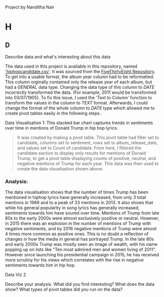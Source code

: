 Project by Nanditha Nair
# H
## D

Describe data and what's interesting about this data

The data used in this project is available in this repository, named ['hiphopcandidate.csv'](). It was sourced from the [FiveThirtyEight Repository](https://github.com/fivethirtyeight). 
To get into a usable format, the album year column had to be reformatted. This column orginally contained only the release year of each album, but had a _GENERAL_ data type. Changing the data type of this column to _DATE_ incorrectly transformed the data. (For example, 2011 would be transformed into 03/07/1905). To fix this issue, I used the 'Text to Column' function to transform the values in the column to _TEXT_ format. Afterwards, I could change the format of the whole column to _DATE_ type which allowed me to create pivot tables easily in the following steps.


Data Visualisation 1:
This stacked bar chart captures trends in sentiments over time in mentions of Donald Trump in hip hop lyrics. 


> It was created by making a pivot table. This pivot table had filter set to candidate, columns set to sentiment, rows set to album_release_date, and values set to Count of candidate. From here, I filtered the candidate section to display only results for mentions of Donald Trump, to get a pivot table displaying counts of positive, neutral, and negative mentions of Trump for each year. 
This data was then used to create the data visualisation shown above.

### Analysis:
The data visualisation shows that the number of times Trump has been mentioned in hiphop lyrics have generally increased, from only 3 total mentions in 1989 and to a peak of 33 mentions in 2013. It also shows that while his general popularity in song lyrics has generally increased, sentiments towards him have soured over time. Mentions of Trump from late 80s to the early 2000s were almost exclusively positive or neutral. However, in 2015 there was an explosion in the number of mentions of Trump with negative sentiments, and by 2016 negative mentions of Trump were almost 4 times more common as positive ones. This is no doubt a reflection of changes in how the media in general has portrayed Trump. In the late 80s and early 2000s Trump was mostly seen an image of wealth, with his name popping up on lists like "Ten most admired men and women living of 2011". However since launching his presidential campaign in 2015, he has received more scrutiny for his views which correlates with the rise in negative sentiments towards him in hip hop. 


Data Viz 2


Describe your analysis. What did you find interesting? What does the data show? What types of pivot tables did you run on the data? 
